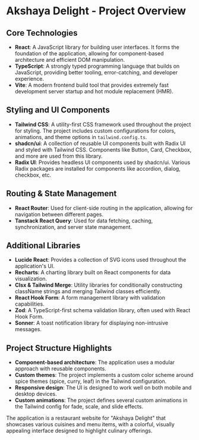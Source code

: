 # Akshaya Delight - Project Overview

## Core Technologies
- **React**: A JavaScript library for building user interfaces. It forms the foundation of the application, allowing for component-based architecture and efficient DOM manipulation.
- **TypeScript**: A strongly typed programming language that builds on JavaScript, providing better tooling, error-catching, and developer experience.
- **Vite**: A modern frontend build tool that provides extremely fast development server startup and hot module replacement (HMR).

## Styling and UI Components
- **Tailwind CSS**: A utility-first CSS framework used throughout the project for styling. The project includes custom configurations for colors, animations, and theme options in `tailwind.config.ts`.
- **shadcn/ui**: A collection of reusable UI components built with Radix UI and styled with Tailwind CSS. Components like Button, Card, Checkbox, and more are used from this library.
- **Radix UI**: Provides headless UI components used by shadcn/ui. Various Radix packages are installed for components like accordion, dialog, checkbox, etc.

## Routing & State Management
- **React Router**: Used for client-side routing in the application, allowing for navigation between different pages.
- **Tanstack React Query**: Used for data fetching, caching, synchronization, and server state management.

## Additional Libraries
- **Lucide React**: Provides a collection of SVG icons used throughout the application's UI.
- **Recharts**: A charting library built on React components for data visualization.
- **Clsx & Tailwind Merge**: Utility libraries for conditionally constructing className strings and merging Tailwind classes efficiently.
- **React Hook Form**: A form management library with validation capabilities.
- **Zod**: A TypeScript-first schema validation library, often used with React Hook Form.
- **Sonner**: A toast notification library for displaying non-intrusive messages.

## Project Structure Highlights
- **Component-based architecture**: The application uses a modular approach with reusable components.
- **Custom themes**: The project implements a custom color scheme around spice themes (spice, curry, leaf) in the Tailwind configuration.
- **Responsive design**: The UI is designed to work well on both mobile and desktop devices.
- **Custom animations**: The project defines several custom animations in the Tailwind config for fade, scale, and slide effects.

The application is a restaurant website for "Akshaya Delight" that showcases various cuisines and menu items, with a colorful, visually appealing interface designed to highlight culinary offerings. 